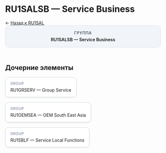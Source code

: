 # RU1SALSB — Service Business
<p class="cc-breadcrumb">← <a href='../../level_02/RU1SAL/'>Назад к RU1SAL</a></p>
<style>
.cc-container { display: flex; flex-direction: column; gap: 1.5rem; }
.cc-breadcrumb { margin: 0; }
.cc-parent { padding: 1rem 1.25rem; border-radius: 12px; background: #f1f5f9; border: 1px solid #d8dee9; text-align: center; font-weight: 600; }
.cc-parent .cc-tag { font-size: 0.8rem; text-transform: uppercase; color: #475569; letter-spacing: 0.06em; }
.cc-children { display: flex; flex-wrap: wrap; gap: 1rem; }
.cc-tile { display: block; min-width: 180px; padding: 0.85rem 1rem; border-radius: 12px; border: 1px solid #d1d5db; background: #ffffff; box-shadow: 0 2px 4px rgba(15, 23, 42, 0.08); transition: transform 0.1s ease, box-shadow 0.1s ease; color: inherit; text-decoration: none; }
.cc-tile:hover { transform: translateY(-2px); box-shadow: 0 6px 12px rgba(15, 23, 42, 0.15); }
.cc-tile-leaf { background: #f8fafc; }
.cc-tag { font-size: 0.7rem; color: #64748b; text-transform: uppercase; letter-spacing: 0.08em; margin-bottom: 0.3rem; }
.cc-person { margin-top: 0.35rem; font-size: 0.8rem; color: #1f2937; }
</style>
<div class='cc-container'>
  <div class='cc-parent'>
    <div class='cc-tag'>Группа</div>
    <div>RU1SALSB — Service Business</div>
  </div>
  <div>
    <h2>Дочерние элементы</h2>
<div class='cc-children'><a class='cc-tile' href='../../level_04/RU1GRSERV/'><div class='cc-tag'>GROUP</div><div>RU1GRSERV — Group Service</div></a><a class='cc-tile' href='../../level_04/RU1OEMSEA/'><div class='cc-tag'>GROUP</div><div>RU1OEMSEA — OEM South East Asia</div></a><a class='cc-tile' href='../../level_04/RU1SBLF/'><div class='cc-tag'>GROUP</div><div>RU1SBLF — Service Local Functions</div></a></div>
  </div>
</div>

